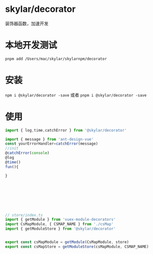 # skylar/decorator
装饰器函数，加速开发


# 本地开发测试
```bash
pnpm add /Users/mac/skylar/skylarnpm/decorator

```


# 安装
`
npm i @skylar/decorator -save
`
或者
`
pnpm i @skylar/decorator -save
`

# 使用
```javascript
import { log,time,catchError } from '@skylar/decorator'

import { message } from 'ant-design-vue'
const yourErrorHandler=catchError(message)
//init
@catchError(console)
@log
@time()
fun(){

}









```


```javascript
// store/index.ts
import { getModule } from 'vuex-module-decorators'
import CsMapModule, { CSMAP_NAME } from './csMap'
import { getModuleStore } from '@skylar/decorator'


export const csMapModule = getModule(CsMapModule, store)
export const csMapStore = getModuleStore(csMapModule, CSMAP_NAME)
```